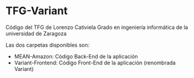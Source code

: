 # TFG-Variant
Código del TFG de Lorenzo Cativiela
Grado en ingeniería informática de la universidad de Zaragoza

Las dos carpetas disponibles son:
  - MEAN-Amazon: Código Back-End de la aplicación
  - Variant-Frontend: Código Front-End de la aplicación (renombrada Variant)
     
